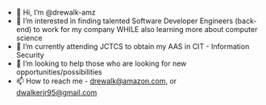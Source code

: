 - 👋 Hi, I’m @drewalk-amz
- 👀 I’m interested in finding talented Software Developer Engineers (back-end) to work for my company WHILE also learning more about computer science
- 🌱 I’m currently attending JCTCS to obtain my AAS in CIT - Information Security
- 💞️ I’m looking to help those who are looking for new opportunities/possibilities
- 📫 How to reach me - drewalk@amazon.com, or dwalkerjr95@gmail.com

<!---
drewalk-amz/drewalk-amz is a ✨ special ✨ repository because its `README.md` (this file) appears on your GitHub profile.
You can click the Preview link to take a look at your changes.
--->
